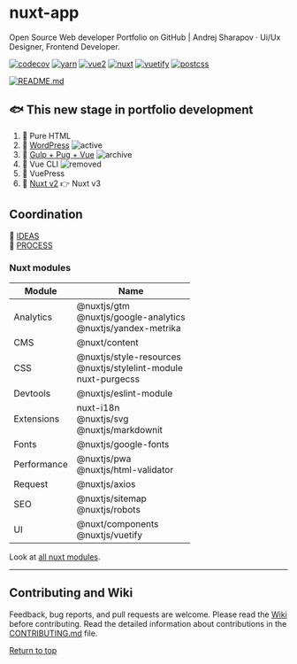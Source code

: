 # nuxt-app

Open Source Web developer Portfolio on GitHub | Andrej Sharapov · Ui/Ux Designer, Frontend Developer.

[![codecov](https://codecov.io/gh/andrejsharapov/nuxt-app/branch/master/graph/badge.svg)](https://codecov.io/gh/andrejsharapov/nuxt-app)
[![yarn][yarn-image]][yarn]
[![vue2][vue-image]][vue]
[![nuxt][nuxt-image]][nuxt]
[![vuetify][vuetify-image]][vuetify]
[![postcss][postcss-image]][postcss]

[![README.md][preview]](/README.md)

## :fish: This new stage in portfolio development

1. :feet: Pure HTML
2. :feet: [WordPress][wp] ![active]
3. :feet: [Gulp + Pug + Vue][gulp] ![archive]
4. :feet: Vue CLI ![removed]
5. :feet: VuePress
6. :feet: [Nuxt v2][nuxt2] :point_right: Nuxt v3

## Coordination

:orange_book: [IDEAS][ideas]  
:blue_book: [PROCESS][projects]

### Nuxt modules

| Module      | Name                                                                     |
| ----------- | ------------------------------------------------------------------------ |
| Analytics   | @nuxtjs/gtm<br />@nuxtjs/google-analytics<br />@nuxtjs/yandex-metrika    |
| CMS         | @nuxt/content                                                            |
| CSS         | @nuxtjs/style-resources<br />@nuxtjs/stylelint-module<br />nuxt-purgecss |
| Devtools    | @nuxtjs/eslint-module                                                    |
| Extensions  | nuxt-i18n<br />@nuxtjs/svg<br />@nuxtjs/markdownit                       |
| Fonts       | @nuxtjs/google-fonts                                                     |
| Performance | @nuxtjs/pwa<br />@nuxtjs/html-validator                                  |
| Request     | @nuxtjs/axios                                                            |
| SEO         | @nuxtjs/sitemap<br />@nuxtjs/robots                                      |
| UI          | @nuxt/components<br />@nuxtjs/vuetify                                    |

Look at [all nuxt modules][modules].

---

## Contributing and Wiki

Feedback, bug reports, and pull requests are welcome. Please read the [Wiki][wiki] before contributing. Read the detailed information about contributions in the [CONTRIBUTING.md][contributing] file.

[Return to top](#nuxt-app)

<!--  -->

[preview]: https://sharapov.dev/README.png

<!--  -->

[wp]: https://madeas.ru
[gulp]: https://github.com/andrejsharapov/gulp-vue-app
[nuxt2]: https://github.com/andrejsharapov/nuxt-app

<!--  -->

[active]: https://img.shields.io/badge/active-yellow.svg
[archive]: https://img.shields.io/badge/archive-4a4848.svg
[removed]: https://img.shields.io/badge/removed-de4c36.svg

<!--  -->

[ideas]: ../../discussions/31
[projects]: ../../projects/2

<!--  -->

[yarn]: https://yarnpkg.com/
[yarn-image]: https://img.shields.io/badge/yarn-1.22.x-2c8ebb.svg

<!--  -->

[vue]: https://vuejs.org
[vue-image]: https://img.shields.io/badge/vue-2.6.x-41b883.svg

<!--  -->

[nuxt]: https://nuxtjs.org/
[nuxt-image]: https://img.shields.io/badge/nuxt-2.15.x-108775.svg

<!--  -->

[vuetify]: https://vuetifyjs.com/en/
[vuetify-image]: https://img.shields.io/badge/vuetify-2.4.x-1697f6.svg

<!--  -->

[postcss]: https://postcss.org/
[postcss-image]: https://img.shields.io/badge/postcss-7.0.x-dd3a0a.svg

<!--  -->

[modules]: https://modules.nuxtjs.org/

<!--  -->

[wiki]: ../../wiki

<!--  -->

[contributing]: https://github.com/andrejsharapov/nuxt-app/blob/master/CONTRIBUTING.md
